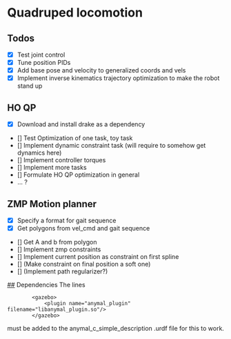 # Quadruped locomotion

## Todos
- [X] Test joint control
- [X] Tune position PIDs
- [X] Add base pose and velocity to generalized coords and vels
- [X] Implement inverse kinematics trajectory optimization to make the robot stand up

## HO QP
- [x] Download and install drake as a dependency
- [] Test Optimization of one task, toy task
- [] Implement dynamic constraint task (will require to somehow get dynamics here)
- [] Implement controller torques
- [] Implement more tasks
- [] Formulate HO QP optimization in general
- ... ?

## ZMP Motion planner
- [X] Specify a format for gait sequence
- [X] Get polygons from vel_cmd and gait sequence
- [] Get A and b from polygon
- [] Implement zmp constraints
- [] Implement current position as constraint on first spline
- [] (Make constraint on final position a soft one)
- [] (Implement path regularizer?)

[##](##) Dependencies 
The lines
```
		<gazebo>
			<plugin name="anymal_plugin" filename="libanymal_plugin.so"/>
		</gazebo>
```

must be added to the anymal_c_simple_description .urdf file for this to work.

